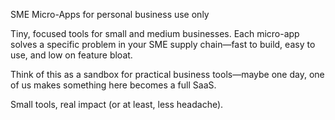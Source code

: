 SME Micro-Apps for personal business use only

Tiny, focused tools for small and medium businesses. Each micro-app solves a specific problem in your SME supply chain—fast to build, easy to use, and low on feature bloat.

Think of this as a sandbox for practical business tools—maybe one day, one of us makes something here becomes a full SaaS.

Small tools, real impact (or at least, less headache).
